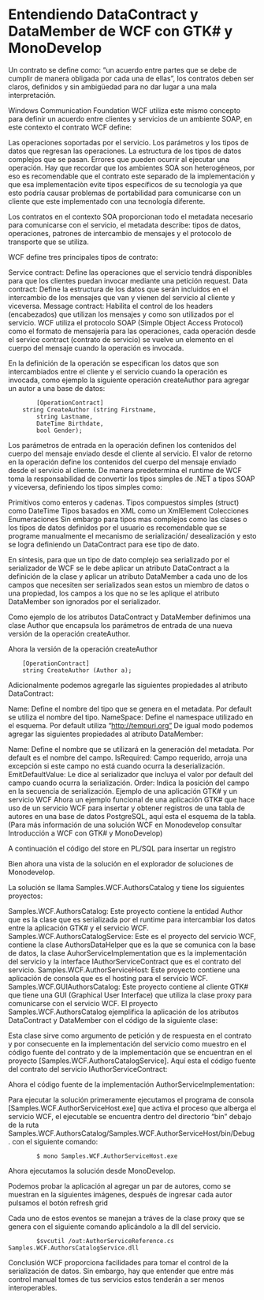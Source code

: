# Entendiendo DataContract y DataMember de WCF con GTK# y MonoDevelop

Un contrato se define como: “un acuerdo entre partes que se debe de cumplir de manera obligada por cada una de ellas”, los contratos deben ser claros, definidos y sin ambigüedad para no dar lugar a una mala interpretación.

Windows Communication Foundation WCF utiliza este mismo concepto para definir un acuerdo entre clientes y servicios de un ambiente SOAP, en este contexto el contrato WCF define:

Las operaciones soportadas por el servicio.
Los parámetros y los tipos de datos que regresan las operaciones.
La estructura de los tipos de datos complejos que se pasan.
Errores que pueden ocurrir al ejecutar una operación.
Hay que recordar que los ambientes SOA son heterogéneos, por eso es recomendable que el contrato este separado de la implementación y que esa implementaciòn evite tipos específicos de su tecnología ya que esto podría causar problemas de portabilidad para comunicarse con un cliente que este implementado con una tecnología diferente.

Los contratos en el contexto SOA proporcionan todo el metadata necesario para comunicarse con el servicio, el metadata describe: tipos de datos, operaciones, patrones de intercambio de mensajes y el protocolo de transporte que se utiliza.

WCF define tres principales tipos de contrato:

Service contract: Define las operaciones que el servicio tendrá disponibles para que los clientes puedan invocar mediante una petición request.
Data contract: Define la estructura de los datos que serán incluidos en el intercambio de los mensajes que van y vienen del servicio al cliente y viceversa.
Message contract: Habilita el control de los headers (encabezados) que utilizan los mensajes y como son utilizados por el servicio.
WCF utiliza el protocolo SOAP (Simple Object Access Protocol) como el formato de mensajería para las operaciones, cada operación desde el service contract (contrato de servicio) se vuelve un elemento en el cuerpo del mensaje cuando la operación es invocada.

En la definición de la operación se especifican los datos que son intercambiados entre el cliente y el servicio cuando la operación es invocada, como ejemplo la siguiente operación createAuthor para agregar un autor a una base de datos:

            [OperationContract]
        string CreateAuthor (string Firstname,
            string Lastname,
            DateTime Birthdate,
            bool Gender); 
        
Los parámetros de entrada en la operación definen los contenidos del cuerpo del mensaje enviado desde el cliente al servicio.
El valor de retorno en la operación define los contenidos del cuerpo del mensaje enviado desde el servicio al cliente.
De manera predetermina el runtime de WCF toma la responsabilidad de convertir los tipos simples de .NET a tipos SOAP y viceversa, definiendo los tipos simples como:

Primitivos como enteros y cadenas.
Tipos compuestos simples (struct) como DateTime
Tipos basados en XML como un XmlElement
Colecciones
Enumeraciones
Sin embargo para tipos mas complejos como las clases o los tipos de datos definidos por el usuario es recomendable que se programe manualmente el mecanismo de serialización/ desealización y esto se logra definiendo un DataContract para ese tipo de dato.

En síntesis, para que un tipo de dato complejo sea serializado por el serializador de WCF se le debe aplicar un atributo DataContract a la definición de la clase y aplicar un atributo DataMember a cada uno de los campos que necesiten ser serializados sean estos un miembro de datos o una propiedad, los campos a los que no se les aplique el atributo DataMember son ignorados por el serializador.

Como ejemplo de los atributos DataContract y DataMember definimos una clase Author que encapsula los parámetros de entrada de una nueva versión de la operación createAuthor.



Ahora la versión de la operación createAuthor

            
        [OperationContract]
        string CreateAuthor (Author a); 
        
Adicionalmente podemos agregarle las siguientes propiedades al atributo DataContract:

Name: Define el nombre del tipo que se genera en el metadata. Por default se utiliza el nombre del tipo.
NameSpace: Define el namespace utilizado en el esquema. Por default utiliza “http://tempuri.org”
De igual modo podemos agregar las siguientes propiedades al atributo DataMember:

Name: Define el nombre que se utilizará en la generación del metadata. Por default es el nombre del campo.
IsRequired: Campo requerido, arroja una excepción si este campo no está cuando ocurra la deserialización.
EmitDefaultValue: Le dice al serializador que incluya el valor por default del campo cuando ocurra la serialización.
Order: Indica la posición del campo en la secuencia de serialización.
Ejemplo de una aplicación GTK# y un servicio WCF
Ahora un ejemplo funcional de una aplicación GTK# que hace uso de un servicio WCF para insertar y obtener registros de una tabla de autores en una base de datos PostgreSQL, aquí esta el esquema de la tabla. (Para más información de una solución WCF en Monodevelop consultar Introducción a WCF con GTK# y MonoDevelop)



A continuación el código del store en PL/SQL para insertar un registro



Bien ahora una vista de la solución en el explorador de soluciones de Monodevelop.



La solución se llama Samples.WCF.AuthorsCatalog y tiene los siguientes proyectos:

Samples.WCF.AuthorsCatalog: Este proyecto contiene la entidad Author que es la clase que es serializada por el runtime para intercambiar los datos entre la aplicación GTK# y el servicio WCF.
Samples.WCF.AuthorsCatalogService: Este es el proyecto del servicio WCF, contiene la clase AuthorsDataHelper que es la que se comunica con la base de datos, la clase AuhorServiceImplementation que es la implementación del servicio y la interface IAuthorServiceContract que es el contrato del servicio.
Samples.WCF.AuthorServiceHost: Este proyecto contiene una aplicación de consola que es el hosting para el servicio WCF.
Samples.WCF.GUIAuthorsCatalog: Este proyecto contiene al cliente GTK# que tiene una GUI (Graphical User Interface) que utiliza la clase proxy para comunicarse con el servicio WCF.
El proyecto Samples.WCF.AuthorsCatalog ejemplifica la aplicación de los atributos DataContract y DataMember con el código de la siguiente clase:



Esta clase sirve como argumento de petición y de respuesta en el contrato y por consecuente en la implementación del servicio como muestro en el código fuente del contrato y de la implementación que se encuentran en el proyecto [Samples.WCF.AuthorsCatalogService]. Aquí esta el código fuente del contrato del servicio IAuthorServiceContract:


Ahora el código fuente de la implementación AuthorServiceImplementation:


Para ejecutar la solución primeramente ejecutamos el programa de consola [Samples.WCF.AuthorServiceHost.exe] que activa el proceso que alberga el servicio WCF, el ejecutable se encuentra dentro del directorio “bin” debajo de la ruta Samples.WCF.AuthorsCatalog/Samples.WCF.AuthorServiceHost/bin/Debug. con el siguiente comando:

            $ mono Samples.WCF.AuthorServiceHost.exe
        


Ahora ejecutamos la solución desde MonoDevelop.


Podemos probar la aplicación al agregar un par de autores, como se muestran en la siguientes imágenes, después de ingresar cada autor pulsamos el botón refresh grid




Cada uno de estos eventos se manejan a tráves de la clase proxy que se genera con el siguiente comando aplicándolo a la dll del servicio.

            $svcutil /out:AuthorServiceReference.cs  Samples.WCF.AuthorsCatalogService.dll
        


Conclusión
WCF proporciona facilidades para tomar el control de la serialización de datos. Sin embargo, hay que entender que entre más control manual tomes de tus servicios estos tenderán a ser menos interoperables.
